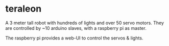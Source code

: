 # teraleon

A 3 meter tall robot with hundreds of lights and over 50 servo motors. They are controlled by ~10 arduino slaves, with a raspberry pi as master.

The raspberry pi provides a web-UI to control the servos & lights.
